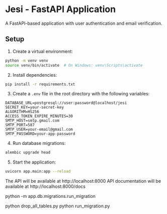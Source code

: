 # Jesi - FastAPI Application

A FastAPI-based application with user authentication and email verification.

## Setup

1. Create a virtual environment:
```bash
python -m venv venv
source venv/bin/activate  # On Windows: venv\Scripts\activate
```

2. Install dependencies:
```bash
pip install -r requirements.txt
```

3. Create a `.env` file in the root directory with the following variables:
```
DATABASE_URL=postgresql://user:password@localhost/jesi
SECRET_KEY=your-secret-key
ALGORITHM=HS256
ACCESS_TOKEN_EXPIRE_MINUTES=30
SMTP_HOST=smtp.gmail.com
SMTP_PORT=587
SMTP_USER=your-email@gmail.com
SMTP_PASSWORD=your-app-password
```

4. Run database migrations:
```bash
alembic upgrade head
```

5. Start the application:
```bash
uvicorn app.main:app --reload
```

The API will be available at http://localhost:8000
API documentation will be available at http://localhost:8000/docs 

python -m app.db.migrations.run_migration

python drop_all_tables.py
python run_migration.py